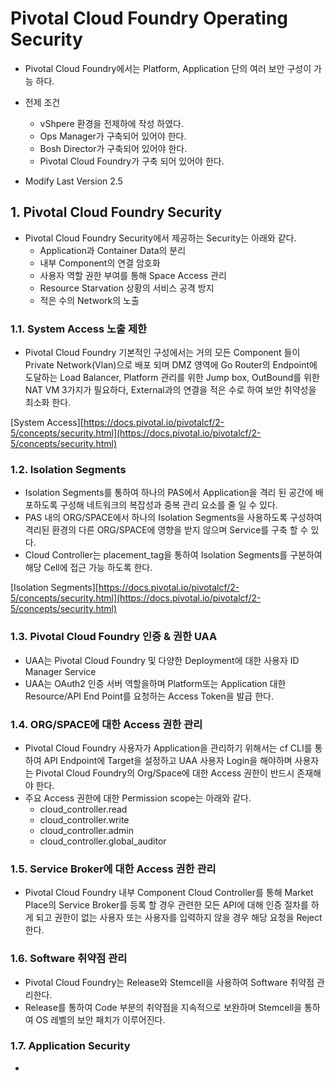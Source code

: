 

#  Pivotal Cloud Foundry Operating Security

- Pivotal Cloud Foundry에서는 Platform, Application 단의 여러 보안 구성이 가능 하다.

- 전제 조건
	- vShpere 환경을 전제하에 작성 하였다.
	- Ops Manager가 구축되어 있어야 한다.
	- Bosh Director가 구축되어 있어야 한다.
	- Pivotal Cloud Foundry가 구축 되어 있어야 한다.
- Modify Last Version 2.5

## 1. Pivotal Cloud Foundry Security

- Pivotal Cloud Foundry Security에서 제공하는 Security는 아래와 같다.
	- Application과 Container Data의 분리
	- 내부 Component의 연결 암호화
	- 사용자 역할 권한 부여를 통해 Space Access 관리
	- Resource Starvation 상황의 서비스 공격 방지
	- 적은 수의 Network의 노출

### 1.1. System Access 노출 제한

- Pivotal Cloud Foundry 기본적인 구성에서는 거의 모든 Component 들이 Private Network(Vlan)으로 배포 되며 DMZ 영역에 Go Router의 Endpoint에 도달하는 Load Balancer,  Platform 관리를 위한 Jump box, OutBound를 위한 NAT VM 3가지가 필요하다, External과의 연결을 적은 수로 하여 보안 취약성을 최소화 한다.

[System Access][https://docs.pivotal.io/pivotalcf/2-5/concepts/security.html](https://docs.pivotal.io/pivotalcf/2-5/concepts/security.html)

### 1.2. Isolation Segments

- Isolation Segments를 통하여 하나의 PAS에서 Application을 격리 된 공간에 배포하도록 구성해 네트워크의 복잡성과 중복 관리 요소를 줄 일 수 있다.
- PAS 내의 ORG/SPACE에서 하나의 Isolation Segments을 사용하도록 구성하여 격리된 환경의 다른 ORG/SPACE에 영향을 받지 않으며 Service를 구축 할 수 있다.
- Cloud Controller는 placement_tag을 통하여 Isolation Segments를 구분하여 해당 Cell에 접근 가능 하도록 한다.

[Isolation Segments][https://docs.pivotal.io/pivotalcf/2-5/concepts/security.html](https://docs.pivotal.io/pivotalcf/2-5/concepts/security.html)

### 1.3. Pivotal Cloud Foundry 인증 & 권한 UAA

- UAA는 Pivotal Cloud Foundry 및 다양한 Deployment에 대한 사용자 ID Manager Service
- UAA는 OAuth2 인증 서버 역할을하며 Platform또는 Application 대한 Resource/API End Point를 요청하는 Access Token을 발급 한다.

### 1.4. ORG/SPACE에 대한 Access 권한 관리

- Pivotal Cloud Foundry 사용자가 Application을 관리하기 위해서는 cf CLI를 통하여 API Endpoint에 Target을 설정하고 UAA 사용자 Login을 해야하며 사용자는  Pivotal Cloud Foundry의 Org/Space에 대한 Access 권한이 반드시 존재해야 한다.
- 주요 Access 권한에 대한 Permission scope는 아래와 같다.
	- cloud_controller.read
	- cloud_controller.write
	- cloud_controller.admin
	- cloud_controller.global_auditor

### 1.5. Service Broker에 대한 Access 권한 관리

- Pivotal Cloud Foundry 내부 Component Cloud Controller를 통해 Market Place의 Service Broker를 등록 할 경우 관련한 모든 API에 대해 인증 절차를 하게 되고 권한이 없는 사용자 또는 사용자를 입력하지 않을 경우 해당 요청을 Reject 한다.

### 1.6. Software 취약점 관리
- Pivotal Cloud Foundry는 Release와 Stemcell을 사용하여 Software 취약점 관리한다.
- Release를 통하여 Code 부분의 취약점을 지속적으로 보완하며 Stemcell을 통하여 OS 레벨의 보안 패치가 이루어진다.

### 1.7. Application Security
- 


